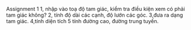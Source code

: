 Assignment 1 
1, nhập vào toạ độ tam giác, kiểm tra điều kiện xem có phải tam giác không?
2, tính độ dài các cạnh, độ lướn các góc.
3,đưa ra dạng tam giác.
4,tính diện tích
5 tính đường cao, đường trung tuyến.
